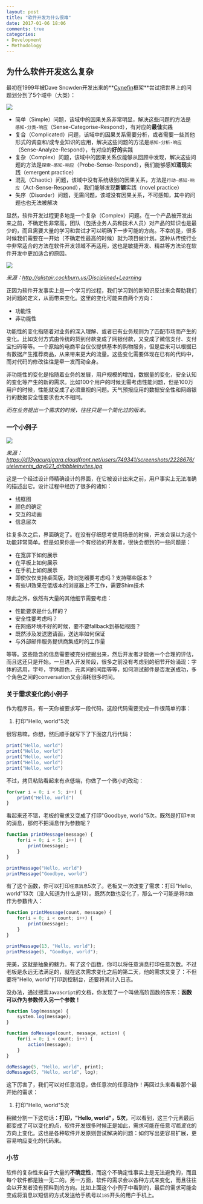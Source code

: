 ```yaml
---
layout: post
title: "软件开发为什么很难"
date: 2017-01-06 18:06
comments: true
categories: 
- Development
- Methodology
---
```


## 为什么软件开发这么复杂

最初在1999年被Dave Snowden开发出来的**[Cynefin](https://en.wikipedia.org/wiki/Cynefin_framework)框架**尝试把世界上的问题划分到了5个域中（大类）：

![](/images/2017/01/cynefin-resized.png)

- 简单（Simple）问题，该域中的因果关系非常明显，解决这些问题的方法是 `感知-分类-响应`（Sense-Categorise-Respond），有对应的**最佳**实践
- 复合（Complicated）问题，该域中的因果关系需要分析，或者需要一些其他形式的调查和/或专业知识的应用，解决这些问题的方法是`感知-分析-响应`（Sense-Analyze-Respond），有对应的**好的**实践
- 复杂（Complex）问题，该域中的因果关系仅能够从回顾中发现，解决这些问题的方法是`探索-感知-响应`（Probe-Sense-Respond），我们能够感知**涌现**实践（emergent practice）
- 混乱（Chaotic）问题，该域中没有系统级别的因果关系，方法是`行动-感知-响应`（Act-Sense-Respond），我们能够发现**新颖**实践（novel practice）
- 失序（Disorder）问题，无需问题，该域没有因果关系，不可感知，其中的问题也也无法被解决

显然，软件开发过程更多地是一个复杂（Complex）问题。在一个产品被开发出来之前，不确定性非常高，团队（包括业务人员和技术人员）对产品的知识也是最少的，而且需要大量的学习和尝试才可以明确下一步可能的方向。不幸的是，很多时候我们需要在一开始（不确定性最高的时候）就为项目做计划。这种从传统行业中非常适合的方法在软件开发领域不再适用，这也是敏捷开发、精益等方法论在软件开发中更加适合的原因。

![](/images/2017/01/learning-curve-resized.png)

*来源：http://alistair.cockburn.us/Disciplined+Learning*

正因为软件开发事实上是一个学习的过程，我们学习到的新知识反过来会帮助我们对问题的定义，从而带来变化。这里的变化可能来自两个方向：

- 功能性
- 非功能性

功能性的变化指随着对业务的深入理解、或者已有业务规则为了匹配市场而产生的变化。比如支付方式由传统的货到付款变成了网银付款，又变成了微信支付、支付宝扫码等等。一个原始的电商平台仅仅提供基本的购物服务，但是后来可以根据已有数据产生推荐商品，从来带来更大的流量。这些变化需要体现在已有的代码中，而对代码的修改往往是牵一发而动全身。

非功能性的变化是指随着业务的发展，用户规模的增加，数据量的变化，安全认知的变化等产生的新的需求。比如100个用户的时候无需考虑性能问题，但是100万用户的时候，性能就变成了必须重视的问题。天气预报应用的数据安全性和网络银行的数据安全性要求也大不相同。

*而在业务提出一个需求的时候，往往只是一个简化过的版本。*

### 一个小例子

![](/images/2017/01/ui-resized.png)

*来源：https://d13yacurqjgara.cloudfront.net/users/749341/screenshots/2228676/uielements_day021_dribbbleinvites.jpg*

这是一个经过设计师精确设计的界面，在它被设计出来之前，用户事实上无法准确的描述出它。设计过程中经历了很多的诸如：

- 线框图
- 颜色的确定
- 交互的动画
- 信息层次

往复多次之后，界面确定了。在没有仔细思考使用场景的时候，开发会误以为这个功能非常简单。但是如果你是一个有经验的开发者，很快会想到的一些问题是：

- 在宽屏下如何展示
- 在平板上如何展示
- 在手机上如何展示
- 即使仅仅支持桌面版，跨浏览器要考虑吗？支持哪些版本？
- 有些UI效果在低版本的浏览器上不工作，需要Shim技术

除此之外，依然有大量的其他细节需要考虑：

- 性能要求是什么样的？
- 安全性要考虑吗？
- 在网络环境不好的时候，要不要fallback到基础视图？
- 既然涉及发送邀请函，送达率如何保证
- 与外部邮件服务提供商集成时的工作量

等等。这些隐含的信息需要被充分挖掘出来，然后开发者才能做一个合理的评估，而且这还只是开始。一旦进入开发阶段，很多之前没有考虑到的细节开始涌现：字体的选用，字号，字体颜色，元素间的间距等等，如何测试邮件是否发送成功，多个角色之间的conversation又会消耗很多时间。

### 关于需求变化的小例子

作为程序员，有一天你被要求写一段代码，这段代码需要完成一件很简单的事：

1.  打印"Hello, world"5次

很容易嘛，你想，然后顺手就写下了下面这几行代码：


```js
print("Hello, world")
print("Hello, world")
print("Hello, world")
print("Hello, world")
print("Hello, world")
```

不过，拷贝粘贴看起来有点低端，你做了一个微小的改动：


```js
for(var i = 0; i < 5; i++) {
	print("Hello, world")
}
```

看起来还不错，老板的需求又变成了打印"Goodbye, world"5次。既然是打印`不同`的消息，那何不把消息作为参数呢？

```js
function printMessage(message) {
	for(i = 0; i < 5; i++) {
		print(message);
	}
}

printMessage("Hello, world")
printMessage("Goodbye, world")
```

有了这个函数，你可以打印`任意消息`5次了。老板又一次改变了需求：打印"Hello, world"13次（没人知道为什么是13）。既然次数也变化了，那么一个可能是将`次数`作为参数传入：


```js
function printMessage(count, message) {
	for(i = 0; i < count; i++) {
		print(message);
	}
}

printMessage(13, "Hello, world");
printMessage(5, "Goodbye, world");
```

完美，这就是抽象的魅力。有了这个函数，你可以将任意消息打印任意次数。不过老板是永远无法满足的，就在这次需求变化之后的第二天，他的需求又变了：不但要将"Hello, world"打印到控制台，还要将其计入日志。

没办法，通过搜索`JavaScript`的文档，你发现了一个叫做高阶函数的东东：**函数可以作为参数传入另一个参数！**

```js
function log(message) {
	system.log(message);
}

function doMessage(count, message, action) {
	for(i = 0; i < count; i++) {
		action(message);
	}
}

doMessage(5, "Hello, world", print);
doMessage(5, "Hello, world", log);
```

这下厉害了，我们可以对任意消息，做任意次的任意动作！再回过头来看看那个最开始的需求：

1.  打印"Hello, world"5次

稍微分割一下这句话：**打印，"Hello, world"，5次**，可以看到，这三个元素最后都变成了可以变化的点，软件开发很多时候正是如此，需求可能在任意*可能变化*的方向上变化。这也是各种软件开发原则尝试解决的问题：如何写出更容易扩展，更容易响应变化的代码来。

### 小节

软件的复杂性来自于大量的**不确定性**，而这个不确定性事实上是无法避免的，而且每个软件都是独一无二的。另一方面，软件的需求会以各种方式来变化，而且往往会以开发者没有预料到的方向。比如上面这个小例子中看到的，最后的需求可能会变成将消息以短信的方式发送给手机号以`185`开头的用户手机上。